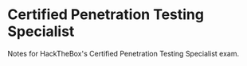 # Certified Penetration Testing Specialist

Notes for HackTheBox's Certified Penetration Testing Specialist exam.
